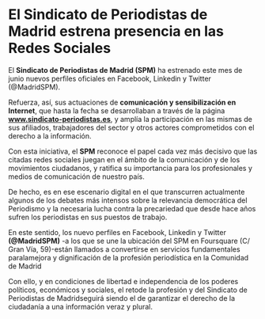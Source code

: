 # El Sindicato de Periodistas de Madrid estrena presencia en las Redes Sociales

El **Sindicato de Periodistas de Madrid (SPM)** ha estrenado este mes de junio nuevos perfiles oficiales en Facebook, Linkedin y Twitter (@MadridSPM).

Refuerza, así, sus actuaciones de **comunicación y sensibilización en Internet**, que hasta la fecha se desarrollaban a través de la página **www.sindicato-periodistas.es**, y amplía la participación en las mismas de sus afiliados, trabajadores del sector y otros actores comprometidos con el derecho a la información.

Con esta iniciativa, el **SPM** reconoce el papel cada vez más decisivo que las citadas redes sociales juegan en el ámbito de la comunicación y de los movimientos ciudadanos, y ratifica su importancia para los profesionales y medios de comunicación de nuestro país.

De hecho, es en ese escenario digital en el que transcurren actualmente algunos de los debates más intensos sobre la relevancia democrática del Periodismo y la necesaria lucha contra la precariedad que desde hace años sufren los periodistas en sus puestos de trabajo.

En este sentido, los nuevo perfiles en Facebook, Linkedin y Twitter **(@MadridSPM)** -a los que se une la ubicación del SPM en Foursquare (C/ Gran Vía, 59)-están llamados a convertirse en servicios fundamentales paralamejora y dignificación de la profesión periodística en la Comunidad de Madrid

Con ello, y en condiciones de libertad e independencia de los poderes políticos, económicos y sociales, el retode la profesión y del Sindicato de Periodistas de Madridseguirá siendo el de garantizar el derecho de la ciudadanía a una información veraz y plural.
